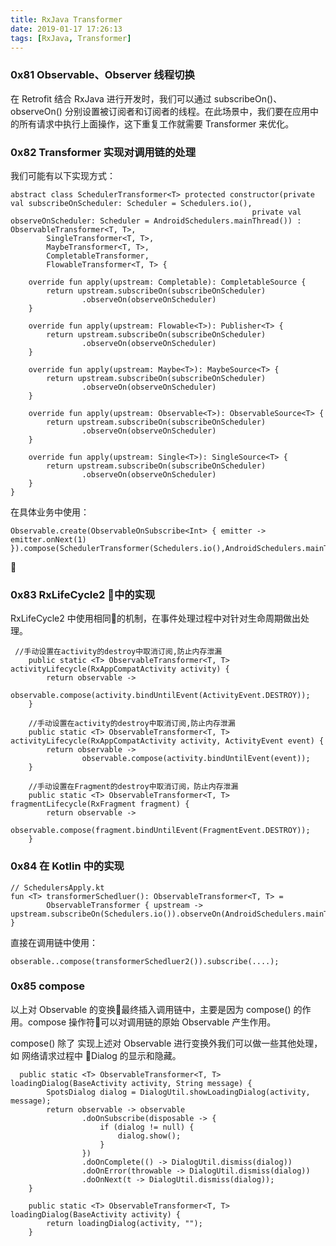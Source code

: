 ```yaml
---
title: RxJava Transformer
date: 2019-01-17 17:26:13
tags: [RxJava, Transformer]
---
```





### 0x81 Observable、Observer 线程切换

在 Retrofit 结合 RxJava 进行开发时，我们可以通过 subscribeOn()、observeOn() 分别设置被订阅者和订阅者的线程。在此场景中，我们要在应用中的所有请求中执行上面操作，这下重复工作就需要 Transformer 来优化。


### 0x82 Transformer 实现对调用链的处理

我们可能有以下实现方式：

```
abstract class SchedulerTransformer<T> protected constructor(private val subscribeOnScheduler: Scheduler = Schedulers.io(), 
                                                      private val observeOnScheduler: Scheduler = AndroidSchedulers.mainThread()) : ObservableTransformer<T, T>,
        SingleTransformer<T, T>,
        MaybeTransformer<T, T>,
        CompletableTransformer,
        FlowableTransformer<T, T> {

    override fun apply(upstream: Completable): CompletableSource {
        return upstream.subscribeOn(subscribeOnScheduler)
                .observeOn(observeOnScheduler)
    }

    override fun apply(upstream: Flowable<T>): Publisher<T> {
        return upstream.subscribeOn(subscribeOnScheduler)
                .observeOn(observeOnScheduler)
    }

    override fun apply(upstream: Maybe<T>): MaybeSource<T> {
        return upstream.subscribeOn(subscribeOnScheduler)
                .observeOn(observeOnScheduler)
    }

    override fun apply(upstream: Observable<T>): ObservableSource<T> {
        return upstream.subscribeOn(subscribeOnScheduler)
                .observeOn(observeOnScheduler)
    }

    override fun apply(upstream: Single<T>): SingleSource<T> {
        return upstream.subscribeOn(subscribeOnScheduler)
                .observeOn(observeOnScheduler)
    }
}
```
<!--more-->
在具体业务中使用：

```
Observable.create(ObservableOnSubscribe<Int> { emitter -> emitter.onNext(1) }).compose(SchedulerTransformer(Schedulers.io(),AndroidSchedulers.mainThread())).subscribe(...);
```


### 0x83 RxLifeCycle2 中的实现

RxLifeCycle2 中使用相同的机制，在事件处理过程中对针对生命周期做出处理。

```
 //手动设置在activity的destroy中取消订阅,防止内存泄漏
    public static <T> ObservableTransformer<T, T> activityLifecycle(RxAppCompatActivity activity) {
        return observable ->
                observable.compose(activity.bindUntilEvent(ActivityEvent.DESTROY));
    }

    //手动设置在activity的destroy中取消订阅,防止内存泄漏
    public static <T> ObservableTransformer<T, T> activityLifecycle(RxAppCompatActivity activity, ActivityEvent event) {
        return observable ->
                observable.compose(activity.bindUntilEvent(event));
    }

    //手动设置在Fragment的destroy中取消订阅，防止内存泄漏
    public static <T> ObservableTransformer<T, T> fragmentLifecycle(RxFragment fragment) {
        return observable ->
                observable.compose(fragment.bindUntilEvent(FragmentEvent.DESTROY));
    }

```

### 0x84 在 Kotlin 中的实现


```
// SchedulersApply.kt
fun <T> transformerSchedluer(): ObservableTransformer<T, T> =
        ObservableTransformer { upstream -> upstream.subscribeOn(Schedulers.io()).observeOn(AndroidSchedulers.mainThread()) }
```

直接在调用链中使用：

```
obserable..compose(transformerSchedluer2()).subscribe(....);
```

### 0x85 compose

以上对 Observable 的变换最终插入调用链中，主要是因为 compose() 的作用。compose 操作符可以对调用链的原始 Observable 产生作用。

compose() 除了 实现上述对 Observable 进行变换外我们可以做一些其他处理，如 网络请求过程中 Dialog 的显示和隐藏。

```
  public static <T> ObservableTransformer<T, T> loadingDialog(BaseActivity activity, String message) {
        SpotsDialog dialog = DialogUtil.showLoadingDialog(activity, message);
        return observable -> observable
                .doOnSubscribe(disposable -> {
                    if (dialog != null) {
                        dialog.show();
                    }
                })
                .doOnComplete(() -> DialogUtil.dismiss(dialog))
                .doOnError(throwable -> DialogUtil.dismiss(dialog))
                .doOnNext(t -> DialogUtil.dismiss(dialog));
    }

    public static <T> ObservableTransformer<T, T> loadingDialog(BaseActivity activity) {
        return loadingDialog(activity, "");
    }
```